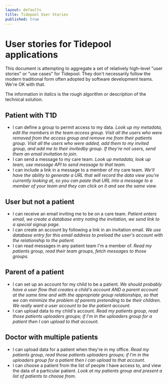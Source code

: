 ```yaml
---
layout: defaults
title: Tidepool User Stories
published: true
---
```

# User stories for Tidepool applications
This document is attempting to aggregate a set of relatively high-level "user stories" or "use cases" for Tidepool. They don't necessarily follow the modern traditional form often adopted by software development teams. We're OK with that.

The information in *italics* is the rough algorithm or description of the technical solution.

## Patient with T1D

* I can define a group to permit access to my data. *Look up my metadata, edit the members in the team access group. Visit all the users who were removed from the access group and remove me from their patients group. Visit all the users who were added, add them to my invited group, and add me to their invitedby group. If they're not users, send them an email invitation to join.*
* I can send a message to my care team. *Look up metadata, look up team, use message API to send message to that team.*
* I can include a link in a message to a member of my care team. *We'll have the ability to generate a URL that will record the data view you're currently looking at, so you can paste that URL into a message to a member of your team and they can click on it and see the same view.*


## User but not a patient

* I can receive an email inviting me to be on a care team. *Patient enters email, we create a database entry noting the invitation, we send link to a special signup page.*
* I can create an account by following a link in an invitation email. *We use database entry for this email address to preload the user's account with the relationship to the patient.*
* I can read messages in any patient team I'm a member of. *Read my patients group, read their team groups, fetch messages to those groups.*

## Parent of a patient
* I can set up an account for my child to be a patient. *We should probably have a user flow that creates a child's account AND a parent account at the same time and with the appropriate group relationships, so that we can minimize the problem of parents pretending to be their children. We really want a user account to be the patient account.*
* I can upload data to my child's account. *Read my patients group, read those patients uploaders groups; if I'm in the uploaders group for a patient then I can upload to that account.*

## Doctor with multiple patients
* I can upload data for a patient when they're in my office. *Read my patients group, read those patients uploaders groups; if I'm in the uploaders group for a patient then I can upload to that account.*
* I can choose a patient from the list of people I have access to, and view the data of a particular patient. *Look at my patients group and present a list of patients to choose from.*

